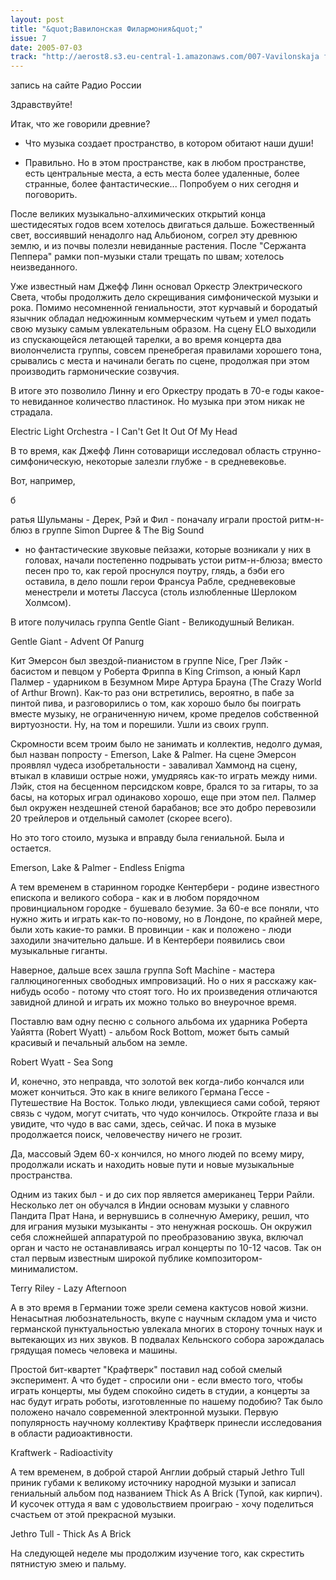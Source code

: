 ```yaml
---
layout: post
title: "&quot;Вавилонская Филармония&quot;"
issue: 7
date: 2005-07-03
track: "http://aerost8.s3.eu-central-1.amazonaws.com/007-Vavilonskaja filarmonija.mp3"
---
```


запись на сайте Радио России

Здравствуйте!

Итак, что же говорили древние?

- Что музыка создает пространство, в котором обитают наши души!

- Правильно. Но в этом пространстве, как в любом пространстве, есть центральные места, а есть места более удаленные, более странные, более фантастические... Попробуем о них сегодня и поговорить.

После великих музыкально-алхимических открытий конца шестидесятых годов всем хотелось двигаться дальше. Божественный свет, воссиявший ненадолго над Альбионом, согрел эту древнюю землю, и из почвы полезли невиданные растения. После "Сержанта Пеппера" рамки поп-музыки стали трещать по швам; хотелось неизведанного.

Уже известный нам Джефф Линн основал Оркестр Электрического Света, чтобы продолжить дело скрещивания симфонической музыки и рока. Помимо несомненной гениальности, этот курчавый и бородатый язычник обладал недюжинным коммерческим чутьем и умел подать свою музыку самым увлекательным образом. На сцену ELO выходили из спускающейся летающей тарелки, а во время концерта два виолончелиста группы, совсем пренебрегая правилами хорошего тона, срывались с места и начинали бегать по сцене, продолжая при этом производить гармонические созвучия.

В итоге это позволило Линну и его Оркестру продать в 70-е годы какое-то невиданное количество пластинок. Но музыка при этом никак не страдала.

Electric Light Orchestra - I Can't Get It Out Of My Head

В то время, как Джефф Линн сотоварищи исследовал область струнно-симфоническую, некоторые залезли глубже - в средневековье.

Вот, например,

б

ратья Шульманы - Дерек, Рэй и Фил - поначалу играли простой ритм-н-блюз в группе Simon Dupree & The Big Sound

- но фантастические звуковые пейзажи, которые возникали у них в головах, начали постепенно подрывать устои ритм-н-блюза; вместо песен про то, как герой проснулся поутру, глядь, а бэби его оставила, в дело пошли герои Франсуа Рабле, средневековые менестрели и мотеты Лассуса (столь излюбленные Шерлоком Холмсом).

В итоге получилась группа Gentle Giant - Великодушный Великан.

Gentle Giant - Advent Of Panurg

Кит Эмерсон был звездой-пианистом в группе Nice, Грег Лэйк - басистом и певцом у Роберта Фриппа в King Crimson, а юный Карл Палмер - ударником в Безумном Мире Артура Брауна (The Crazy World of Arthur Brown). Как-то раз они встретились, вероятно, в пабе за пинтой пива, и разговорились о том, как хорошо было бы поиграть вместе музыку, не ограниченную ничем, кроме пределов собственной виртуозности. Ну, на том и порешили. Ушли из своих групп.

Скромности всем троим было не занимать и коллектив, недолго думая, был назван попросту - Emerson, Lake & Palmer. На сцене Эмерсон проявлял чудеса изобретальности - заваливал Хаммонд на сцену, втыкал в клавиши острые ножи, умудряясь как-то играть между ними. Лэйк, стоя на бесценном персидском ковре, брался то за гитары, то за басы, на которых играл одинаково хорошо, еще при этом пел. Палмер был окружен нездешней стеной барабанов; все это добро перевозили 20 трейлеров и отдельный самолет (скорее всего).

Но это того стоило, музыка и вправду была гениальной. Была и остается.

Emerson, Lake & Palmer - Endless Enigma

А тем временем в старинном городке Кентербери - родине известного епископа и великого собора - как и в любом порядочном провинциальном городке - бушевало безумие. За 60-е все поняли, что нужно жить и играть как-то по-новому, но в Лондоне, по крайней мере, были хоть какие-то рамки. В провинции - как и положено - люди заходили значительно дальше. И в Кентербери появились свои музыкальные гиганты.

Наверное, дальше всех зашла группа Soft Machine - мастера галлюциногенных свободных импровизаций. Но о них я расскажу как-нибудь особо - потому что стоят того. Но их произведения отличаются завидной длиной и играть их можно только во внеурочное время.

Поставлю вам одну песню с сольного альбома их ударника Роберта Уайятта (Robert Wyatt) - альбом Rock Bottom, может быть самый красивый и печальный альбом на земле.

Robert Wyatt - Sea Song

И, конечно, это неправда, что золотой век когда-либо кончался или может кончиться. Это как в книге великого Германа Гессе - Путешествие На Восток. Только люди, увлекщиеся сами собой, теряют связь с чудом, могут считать, что чудо кончилось. Откройте глаза и вы увидите, что чудо в вас сами, здесь, сейчас. И пока в музыке продолжается поиск, человечеству ничего не грозит.

Да, массовый Эдем 60-х кончился, но много людей по всему миру, продолжали искать и находить новые пути и новые музыкальные пространства.

Одним из таких был - и до сих пор является американец Терри Райли. Несколько лет он обучался в Индии основам музыки у славного Пандита Прат Нана, и вернувшись в солнечную Америку, решил, что для играния музыки музыканты - это ненужная роскошь. Он окружил себя сложнейшей аппаратурой по преобразованию звука, включал орган и часто не останавливаясь играл концерты по 10-12 часов. Так он стал первым известным широкой публике композитором-минималистом.

Terry Riley - Lazy Afternoon

А в это время в Германии тоже зрели семена кактусов новой жизни. Ненасытная любознательность, вкупе с научным складом ума и чисто германской пунктуальностью увлекала многих в сторону точных наук и вытекающих из них звуков. В подвалах Кельнского собора зарождалась грядущая помесь человека и машины.

Простой бит-квартет "Крафтверк" поставил над собой смелый эксперимент. А что будет - спросили они - если вместо того, чтобы играть концерты, мы будем спокойно сидеть в студии, а концерты за нас будут играть роботы, изготовленные по нашему подобию? Так было положено начало современной электронной музыки. Первую популярность научному коллективу Крафтверк принесли исследования в области радиоактивности.

Kraftwerk - Radioactivity

А тем временем, в доброй старой Англии добрый старый Jethro Tull приник губами к великому источнику народной музыки и записал гениальный альбом под названием Thick As A Brick (Тупой, как кирпич). И кусочек оттуда я вам с удовольствием проиграю - хочу поделиться счастьем от этой прекрасной музыки.

Jethro Tull - Thick As A Brick

На следующей неделе мы продолжим изучение того, как скрестить пятнистую змею и пальму.
